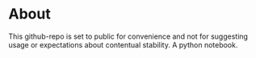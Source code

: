 
# About

This github-repo  is set to public for convenience and not for suggesting usage or expectations about contentual stability. A python notebook.
